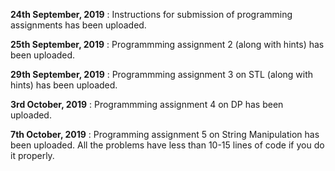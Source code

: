**24th September, 2019** : Instructions for submission of programming assignments has been uploaded.    

**25th September, 2019** : Programmming assignment 2 (along with hints) has been uploaded.    

**29th September, 2019** : Programmming assignment 3 on STL (along with hints) has been uploaded.   

**3rd October, 2019** : Programmming assignment 4 on DP has been uploaded.  

**7th October, 2019** : Programming assignment 5 on String Manipulation has been uploaded. All the problems have less than 10-15 lines of code if you do it properly.
